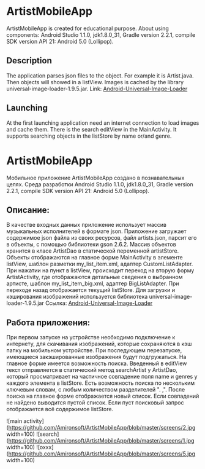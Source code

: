 # ArtistMobileApp
ArtistMobileApp is created for educational purpose.
About using components: Android Studio 1.1.0, jdk1.8.0_31, Gradle version 2.2.1, compile SDK version API 21: Android 5.0 (Lollipop).
## Description
The application parses json files to the object. For example it is Artist.java.
Then objects will showed in a listView. Images is cached by the library universal-image-loader-1.9.5.jar.
Link: [Android-Universal-Image-Loader](https://github.com/nostra13/Android-Universal-Image-Loader)
## Launching
At the first launching application need an internet connection to load images and cache them.
There is the search editView in the MainActivity. It supports searching objects in the listStore by name or/and genre.

# ArtistMobileApp
Мобильное приложение ArtistMobileApp создано в познавательных целях.
Среда разработки Android Studio 1.1.0, jdk1.8.0_31, Gradle version 2.2.1, compile SDK version API 21: Android 5.0 (Lollipop).
## Описание:
В качестве входных данных приложение использует массив музыкальных исполнителей в формате json. Приложение загружает содержимое json файла из своих ресурсов, файл artists.json, парсит его в объекты, с помощью библиотеки gson 2.6.2. Массив объектов хранится в класе ArtistDao в статической переменной artistStore.
Объекты отображаются на главное форме MainActivity в элементе listView, шаблон разметки my_list_item.xml, адаптер CustomListAdapter.
При нажатии на пункт в listView, происходит переход на вторую форму ArtistActivity, где отображаются детальные сведения о выбранном артисте,
шаблон my_list_item_big.xml, адаптер BigListAdapter.
При переходе назад отображается текущий listStore.
Для загрузки и кэширования изображений используется библиотека universal-image-loader-1.9.5.jar
Ссылка:
[Android-Universal-Image-Loader](https://github.com/nostra13/Android-Universal-Image-Loader)
## Работа приложения:
При первом запуске на устройстве необходимо подключение к интернету, для скачивания изображений, которые сохраняются в кэш папку на мобильном устройстве. При последующем перезапуске, имеющиеся закэшированные изображения будут подгружаться.
На главное форме имеется возможность поиска. Введенный в editView текст отправляется в статический метод searchArtist у ArtistDao, который просматривает на частичное совпадение поля name и genres у каждого элемента в listStore. Есть возможность поиска по нескольким ключевым словам, с любым количеством разделителей ". ,". После поиска на главное форме отображается новый список. Если совпадений не найдено выводится пустой список. Если пуст поисковый запрос отображается всё содержимое listStore.

![main activity](https://github.com/Amironsoft/ArtistMobileApp/blob/master/screens/2.jpg width=100)
![search](https://github.com/Amironsoft/ArtistMobileApp/blob/master/screens/1.jpg width=100)
![oxxx](https://github.com/Amironsoft/ArtistMobileApp/blob/master/screens/5.jpg width=100)


